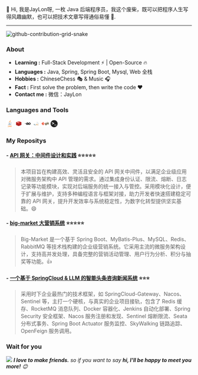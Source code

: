 <!--
**itwanger/itwanger** is a ✨ _special_ ✨ repository because its `README.md` (this file) appears on your GitHub profile.

Here are some ideas to get you started:

- 🔭 I’m currently working on ...
- 🌱 I’m currently learning ...
- 👯 I’m looking to collaborate on ...
- 🤔 I’m looking for help with ...
- 💬 Ask me about ...
- 📫 How to reach me: ...
- 😄 Pronouns: ...
- ⚡ Fun fact: ...
  -->

👋 Hi, 我是JayLon呀, 一枚 Java 后端程序员，我这个废柴，既可以把程序人生写得风趣幽默，也可以把技术文章写得通俗易懂 🚀. 

---------------------------------------------------------------------------------------------------------------------------------------------------------------------------------

![github-contribution-grid-snake](C:\Users\JayLon\Desktop\github-contribution-grid-snake.gif)


### About

-  **Learning :** Full-Stack Development :zap: | Open-Source :fire:    
-  **Languages :** Java, Spring, Spring Boot, Mysql, Web 全栈
-  **Hobbies :** ChineseChess :performing_arts: & Music :headphones:
-  **Fact :** First solve the problem, then write the code :heart:
-  **Contact me :** 微信：JayLon


### Languages and Tools

<code><img height="20" src="https://raw.githubusercontent.com/github/explore/80688e429a7d4ef2fca1e82350fe8e3517d3494d/topics/java/java.png"></code>
<code><img height="20" src="https://raw.githubusercontent.com/github/explore/80688e429a7d4ef2fca1e82350fe8e3517d3494d/topics/redis/redis.png"></code>
<code><img height="20" src="https://raw.githubusercontent.com/github/explore/80688e429a7d4ef2fca1e82350fe8e3517d3494d/topics/go/go.png"></code>
<code><img height="20" src="https://raw.githubusercontent.com/github/explore/80688e429a7d4ef2fca1e82350fe8e3517d3494d/topics/mysql/mysql.png"></code>
<code><img height="20" src="https://raw.githubusercontent.com/github/explore/80688e429a7d4ef2fca1e82350fe8e3517d3494d/topics/git/git.png"></code>
<code><img height="20" src="https://raw.githubusercontent.com/github/explore/80688e429a7d4ef2fca1e82350fe8e3517d3494d/topics/terminal/terminal.png"></code>

### My Repositys

#### - [API 网关：中间件设计和实践](https://github.com/jaylon0/gateway) ⭐⭐⭐⭐⭐

>本项目旨在构建高效、灵活且安全的 API 网关中间件，以满足企业级应用对微服务架构中 API 管理的需求。通过集成身份认证、限流、熔断、日志记录等功能模块，实现对后端服务的统一接入与管控。采用模块化设计，便于扩展与维护，支持多种编程语言与框架对接，助力开发者快速搭建稳定可靠的 API 网关，提升开发效率与系统稳定性，为数字化转型提供坚实基础。😄

#### - [big-market 大营销系统](https://github.com/jaylon0/big-market) ⭐⭐⭐⭐⭐

>Big-Market 是一个基于 Spring Boot、MyBatis-Plus、MySQL、Redis、RabbitMQ 等技术栈构建的企业级营销系统。它采用主流的微服务架构设计，支持高并发处理，具备完整的营销活动管理、用户行为分析、积分与抽奖等功能。👍

#### - [一个基于 SpringCloud & LLM 的智能头条咨询新闻系统](https://github.com/laigeoffer/pmhub) ⭐⭐⭐

>采用时下企业最热门的技术框架，如 SpringCloud-Gateway、Nacos、Sentinel 等，主打一个硬核，与真实的企业项目接轨，包含了 Redis 缓存、RocketMQ 消息队列、Docker 容器化、Jenkins 自动化部署、Spring Security 安全框架、Nacos 服务注册和发现、Sentinel 熔断限流、Seata 分布式事务、Spring Boot Actuator 服务监控、SkyWalking 链路追踪、OpenFeign 服务调用。

### Wait for you

<img src="https://media.giphy.com/media/LnQjpWaON8nhr21vNW/giphy.gif" width="60"> <em><b>I love to make friends.</b> so if you want to say <b>hi, I'll be happy to meet you more!</b> 😊</em>
